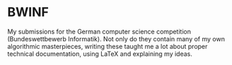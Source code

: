 # BWINF
My submissions for the German computer science competition (Bundeswettbewerb Informatik). Not only do they contain many of my own algorithmic masterpieces, writing these taught me a lot about proper technical documentation, using LaTeX and explaining my ideas.
